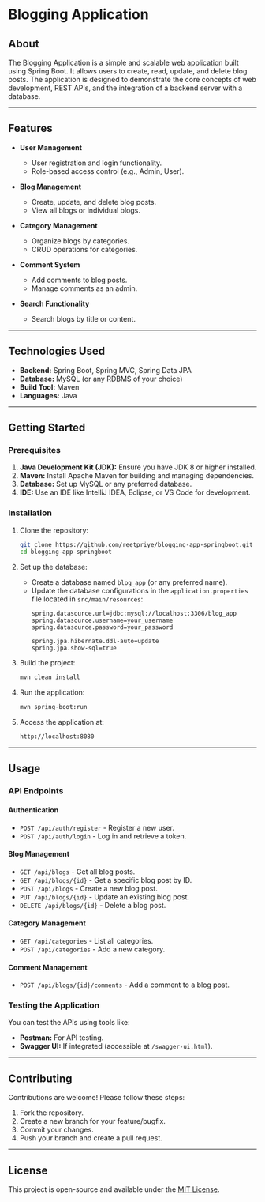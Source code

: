 # Blogging Application

## About
The Blogging Application is a simple and scalable web application built using Spring Boot. It allows users to create, read, update, and delete blog posts. The application is designed to demonstrate the core concepts of web development, REST APIs, and the integration of a backend server with a database.

---

## Features

- **User Management**
  - User registration and login functionality.
  - Role-based access control (e.g., Admin, User).

- **Blog Management**
  - Create, update, and delete blog posts.
  - View all blogs or individual blogs.
  
- **Category Management**
  - Organize blogs by categories.
  - CRUD operations for categories.

- **Comment System**
  - Add comments to blog posts.
  - Manage comments as an admin.

- **Search Functionality**
  - Search blogs by title or content.

---

## Technologies Used

- **Backend:** Spring Boot, Spring MVC, Spring Data JPA
- **Database:** MySQL (or any RDBMS of your choice)
- **Build Tool:** Maven
- **Languages:** Java

---

## Getting Started

### Prerequisites

1. **Java Development Kit (JDK):** Ensure you have JDK 8 or higher installed.
2. **Maven:** Install Apache Maven for building and managing dependencies.
3. **Database:** Set up MySQL or any preferred database.
4. **IDE:** Use an IDE like IntelliJ IDEA, Eclipse, or VS Code for development.

### Installation

1. Clone the repository:
   ```bash
   git clone https://github.com/reetpriye/blogging-app-springboot.git
   cd blogging-app-springboot
   ```

2. Set up the database:
   - Create a database named `blog_app` (or any preferred name).
   - Update the database configurations in the `application.properties` file located in `src/main/resources`:
     ```properties
     spring.datasource.url=jdbc:mysql://localhost:3306/blog_app
     spring.datasource.username=your_username
     spring.datasource.password=your_password

     spring.jpa.hibernate.ddl-auto=update
     spring.jpa.show-sql=true
     ```

3. Build the project:
   ```bash
   mvn clean install
   ```

4. Run the application:
   ```bash
   mvn spring-boot:run
   ```

5. Access the application at:
   ```bash
   http://localhost:8080
   ```

---

## Usage

### API Endpoints

#### Authentication
- `POST /api/auth/register` - Register a new user.
- `POST /api/auth/login` - Log in and retrieve a token.

#### Blog Management
- `GET /api/blogs` - Get all blog posts.
- `GET /api/blogs/{id}` - Get a specific blog post by ID.
- `POST /api/blogs` - Create a new blog post.
- `PUT /api/blogs/{id}` - Update an existing blog post.
- `DELETE /api/blogs/{id}` - Delete a blog post.

#### Category Management
- `GET /api/categories` - List all categories.
- `POST /api/categories` - Add a new category.

#### Comment Management
- `POST /api/blogs/{id}/comments` - Add a comment to a blog post.

### Testing the Application
You can test the APIs using tools like:
- **Postman:** For API testing.
- **Swagger UI:** If integrated (accessible at `/swagger-ui.html`).

---

## Contributing

Contributions are welcome! Please follow these steps:
1. Fork the repository.
2. Create a new branch for your feature/bugfix.
3. Commit your changes.
4. Push your branch and create a pull request.

---

## License

This project is open-source and available under the [MIT License](LICENSE).
